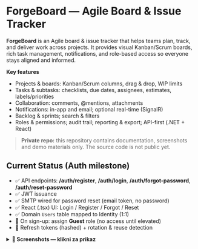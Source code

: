 # ForgeBoard — Agile Board & Issue Tracker

**ForgeBoard** is an Agile board & issue tracker that helps teams plan, track, and deliver work across projects. It provides visual Kanban/Scrum boards, rich task management, notifications, and role-based access so everyone stays aligned and informed.

**Key features**
- Projects & boards: Kanban/Scrum columns, drag & drop, WIP limits  
- Tasks & subtasks: checklists, due dates, assignees, estimates, labels/priorities  
- Collaboration: comments, @mentions, attachments  
- Notifications: in-app and email; optional real-time (SignalR)  
- Backlog & sprints; search & filters  
- Roles & permissions; audit trail; reporting & export; API-first (.NET + React)

> **Private repo:** this repository contains documentation, screenshots and demo materials only. The source code is not public yet.

## Current Status (Auth milestone)
- ✅ API endpoints: **/auth/register**, **/auth/login**, **/auth/forgot-password**, **/auth/reset-password**
- ✅ JWT issuance
- ✅ SMTP wired for password reset (email token, no password)
- ✅ React (.tsx) UI: Login / Register / Forgot / Reset
- ✅ Domain `Users` table mapped to Identity (1:1)
- 🧩 On sign-up: assign **Guest** role (no access until elevated)
- 🧩 Refresh tokens (hashed) + rotation & reuse detection





<details>
<summary><b>📸 Screenshots — klikni za prikaz</b></summary>

<br/>

<details>
<summary><b>🔐 Auth screens — klikni za prikaz</b></summary>

<br/>

<table>
<thead>
<tr>
<th align="center">Login — Desktop</th>
<th align="center">Login — Mobile</th>
</tr>
</thead>
<tbody>
<tr>
<td align="center">
<a href="media/screenshots/auth/01-login-desktop.png">
<img src="media/screenshots/auth/01-login-desktop.png" width="520" alt="Login — Desktop">
</a>
</td>
<td align="center">
<a href="media/screenshots/auth/02-login-mobile.png">
<img src="media/screenshots/auth/02-login-mobile.png" width="240" alt="Login — Mobile">
</a>
</td>
</tr>
</tbody>
</table>

<br/>

<table>
<thead>
<tr>
<th align="center">Register — Desktop</th>
<th align="center">Register — Mobile</th>
</tr>
</thead>
<tbody>
<tr>
<td align="center">
<a href="media/screenshots/auth/03-register-desktop.png">
<img src="media/screenshots/auth/03-register-desktop.png" width="520" alt="Register — Desktop">
</a>
</td>
<td align="center">
<a href="media/screenshots/auth/04-register-mobile.png">
<img src="media/screenshots/auth/04-register-mobile.png" width="240" alt="Register — Mobile">
</a>
</td>
</tr>
</tbody>
</table>

<br/>

<table>
<thead>
<tr>
<th align="center">Forgot password — Desktop</th>
</tr>
</thead>
<tbody>
<tr>
<td align="center">
<a href="media/screenshots/auth/05-forgot-desktop.png">
<img src="media/screenshots/auth/05-forgot-desktop.png" width="480" alt="Forgot password — Desktop">
</a>
</td>
</tr>
</tbody>
</table>

<br/>

<p align="center">
<a href="media/screenshots/auth/06-reset-email.png">
<img src="media/screenshots/auth/06-reset-email.png" width="520" alt="Reset email (token)">
</a><br/>
<sub><b>Reset email</b> — token preview</sub>
</p>

</details>

</details>


</details>

<!-- i prazna linija ispod ovog bloka -->

